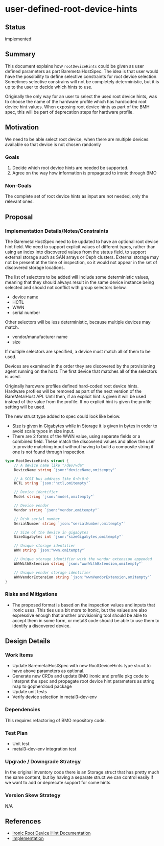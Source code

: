 <!--
 This work is licensed under a Creative Commons Attribution 3.0
 Unported License.

 http://creativecommons.org/licenses/by/3.0/legalcode
-->

# user-defined-root-device-hints

## Status

implemented

## Summary

This document explains how `rootDeviceHints` could be given as user
defined parameters as part BaremetalHostSpec. The idea is that user
would have the possibility to define selective constraints for root
device selection. Sometimes selective constrains will not be
completely deterministic, but it is up to the user to decide which
hints to use.

Originally the only way for an user to select the used root device
hints, was to choose the name of the hardware profile which has
hardcoded root device hint values. When exposing root device hints as
part of the BMH spec, this will be part of deprecation steps for
hardware profile.

## Motivation

We need to be able select root device, when there are multiple devices
available so that device is not chosen randomly

### Goals

1. Decide which root device hints are needed be supported.
2. Agree on the way how information is propagated to ironic through BMO

### Non-Goals

The complete set of root device hints as input are not needed, only
the relevant ones.

## Proposal

### Implementation Details/Notes/Constraints

The BaremetalHostSpec need to be updated to have an optional root
device hint field. We need to support explicit values of different
types, rather than using an index into discovered values from the
status field, to support external storage such as SAN arrays or Ceph
clusters. External storage may not be present at the time of
inspection, so it would not appear in the set of discovered storage
locations.

The list of selectors to be added will include some deterministic
values, meaning that they should always result in the same device
instance being selected and should not conflict with group selectors
below.

- device name
- HCTL
- WWN
- serial number

Other selectors will be less deterministic, because multiple devices
may match.

- vendor/manufacturer name
- size

If multiple selectors are specified, a device must match all of them
to be used.

Devices are examined in the order they are discovered by the
provisioning agent running on the host. The first device that matches
all of the selectors is used.

Originally hardware profiles defined hard-coded root device
hints. Hardware profiles will be removed as part of the next version
of the BareMetalHost API. Until then, if an explicit hint is given it
will be used instead of the value from the profile. If no explicit
hint is given the profile setting will be used.

The new struct type added to spec could look like below.

- Size is given in Gigabytes while in Storage it is given in bytes in
  order to avoid scale typos in size input.
- There are 2 forms of the WWN value, using separate fields or a
  combined field. These match the discovered values and allow the user
  to provide matching input without having to build a composite string
  if one is not found through inspection.

```go
type RootDeviceHints struct {
    // A device name like "/dev/vda"
    DeviceName string `json:"deviceName,omitempty"`

    // A SCSI bus address like 0:0:0:0
    HCTL string `json:"hctl,omitempty"`

    // Device identifier
    Model string `json:"model,omitempty"`

    // Device vendor
    Vendor string `json:"vendor,omitempty"`

    // Disk serial number
    SerialNumber string `json:"serialNumber,omitempty"`

    // Size of the device in gigabytes
    SizeGigabytes int `json:"sizeGigabytes,omitempty"`

    // Unique storage identifier
    WWN string `json:"wwn,omitempty"`

    // Unique storage identifier with the vendor extension appended
    WWNWithExtension string `json:"wwnWithExtension,omitempty"`

    // Unique vendor storage identifier
    WWNVendorExtension string `json:"wwnVendorExtension,omitempty"`
}
```

### Risks and Mitigations

- The proposed format is based on the inspection values and inputs
  that Ironic uses. This ties us a bit more to Ironic, but the values
  are also expressive enough that another provisioning tool should be
  able to accept them in some form, or metal3 code should be able to
  use them to identify a discovered device.

## Design Details

### Work Items

- Update BaremetalHostSpec with new RootDeviceHints type struct to
  have above parameters as optional.
- Generate new CRDs and update BMO ironic and profile pkg code to
  interpret the spec and propagate root device hint parameters as
  string map to gophercloud package
- Update unit tests
- Verify device selection in metal3-dev-env

### Dependencies

This requires refactoring of BMO repository code.

### Test Plan

- Unit test
- metal3-dev-env integration test

### Upgrade / Downgrade Strategy

In the original inventory code there is an Storage struct that has
pretty much the same content, but by having a separate struct we can
control easily if we want to add or deprecate support for some hints.

### Version Skew Strategy

N/A

## References

- [Ironic Root Device Hint Documentation](https://docs.openstack.org/ironic/pike/install/include/root-device-hints.html)
- [Implementation](https://github.com/metal3-io/baremetal-operator/pull/495)
